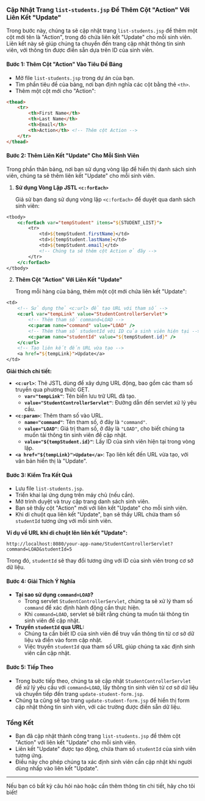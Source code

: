 ### Cập Nhật Trang `list-students.jsp` Để Thêm Cột "Action" Với Liên Kết "Update"

Trong bước này, chúng ta sẽ cập nhật trang `list-students.jsp` để thêm một cột mới tên là "Action", trong đó chứa liên kết "Update" cho mỗi sinh viên. Liên kết này sẽ giúp chúng ta chuyển đến trang cập nhật thông tin sinh viên, với thông tin được điền sẵn dựa trên ID của sinh viên.

#### **Bước 1: Thêm Cột "Action" Vào Tiêu Đề Bảng**

- Mở file `list-students.jsp` trong dự án của bạn.
- Tìm phần tiêu đề của bảng, nơi bạn định nghĩa các cột bằng thẻ `<th>`.
- Thêm một cột mới cho "Action":

```html
<thead>
    <tr>
        <th>First Name</th>
        <th>Last Name</th>
        <th>Email</th>
        <th>Action</th> <!-- Thêm cột Action -->
    </tr>
</thead>
```

#### **Bước 2: Thêm Liên Kết "Update" Cho Mỗi Sinh Viên**

Trong phần thân bảng, nơi bạn sử dụng vòng lặp để hiển thị danh sách sinh viên, chúng ta sẽ thêm liên kết "Update" cho mỗi sinh viên.

1. **Sử dụng Vòng Lặp JSTL `<c:forEach>`**

   Giả sử bạn đang sử dụng vòng lặp `<c:forEach>` để duyệt qua danh sách sinh viên:

```jsp
<tbody>
    <c:forEach var="tempStudent" items="${STUDENT_LIST}">
        <tr>
            <td>${tempStudent.firstName}</td>
            <td>${tempStudent.lastName}</td>
            <td>${tempStudent.email}</td>
            <!-- Chúng ta sẽ thêm cột Action ở đây -->
        </tr>
    </c:forEach>
</tbody>
```

2. **Thêm Cột "Action" Với Liên Kết "Update"**

   Trong mỗi hàng của bảng, thêm một cột mới chứa liên kết "Update":

```jsp
<td>
    <!-- Sử dụng thẻ <c:url> để tạo URL với tham số -->
    <c:url var="tempLink" value="StudentControllerServlet">
        <!-- Thêm tham số command=LOAD -->
        <c:param name="command" value="LOAD" />
        <!-- Thêm tham số studentId với ID của sinh viên hiện tại -->
        <c:param name="studentId" value="${tempStudent.id}" />
    </c:url>
    <!-- Tạo liên kết đến URL vừa tạo -->
    <a href="${tempLink}">Update</a>
</td>
```

**Giải thích chi tiết:**

- **`<c:url>`**: Thẻ JSTL dùng để xây dựng URL động, bao gồm các tham số truyền qua phương thức GET.
  - **`var="tempLink"`**: Tên biến lưu trữ URL đã tạo.
  - **`value="StudentControllerServlet"`**: Đường dẫn đến servlet xử lý yêu cầu.
- **`<c:param>`**: Thêm tham số vào URL.
  - **`name="command"`**: Tên tham số, ở đây là `"command"`.
  - **`value="LOAD"`**: Giá trị tham số, ở đây là `"LOAD"`, cho biết chúng ta muốn tải thông tin sinh viên để cập nhật.
  - **`value="${tempStudent.id}"`**: Lấy ID của sinh viên hiện tại trong vòng lặp.
- **`<a href="${tempLink}">Update</a>`**: Tạo liên kết đến URL vừa tạo, với văn bản hiển thị là "Update".

#### **Bước 3: Kiểm Tra Kết Quả**

- Lưu file `list-students.jsp`.
- Triển khai lại ứng dụng trên máy chủ (nếu cần).
- Mở trình duyệt và truy cập trang danh sách sinh viên.
- Bạn sẽ thấy cột "Action" mới với liên kết "Update" cho mỗi sinh viên.
- Khi di chuột qua liên kết "Update", bạn sẽ thấy URL chứa tham số `studentId` tương ứng với mỗi sinh viên.

**Ví dụ về URL khi di chuột lên liên kết "Update":**

```
http://localhost:8080/your-app-name/StudentControllerServlet?command=LOAD&studentId=5
```

Trong đó, `studentId` sẽ thay đổi tương ứng với ID của sinh viên trong cơ sở dữ liệu.

#### **Bước 4: Giải Thích Ý Nghĩa**

- **Tại sao sử dụng `command=LOAD`?**
  - Trong servlet `StudentControllerServlet`, chúng ta sẽ xử lý tham số `command` để xác định hành động cần thực hiện.
  - Khi `command=LOAD`, servlet sẽ biết rằng chúng ta muốn tải thông tin sinh viên để cập nhật.
- **Truyền `studentId` qua URL:**
  - Chúng ta cần biết ID của sinh viên để truy vấn thông tin từ cơ sở dữ liệu và điền vào form cập nhật.
  - Việc truyền `studentId` qua tham số URL giúp chúng ta xác định sinh viên cần cập nhật.

#### **Bước 5: Tiếp Theo**

- Trong bước tiếp theo, chúng ta sẽ cập nhật `StudentControllerServlet` để xử lý yêu cầu với `command=LOAD`, lấy thông tin sinh viên từ cơ sở dữ liệu và chuyển tiếp đến trang `update-student-form.jsp`.
- Chúng ta cũng sẽ tạo trang `update-student-form.jsp` để hiển thị form cập nhật thông tin sinh viên, với các trường được điền sẵn dữ liệu.

### Tổng Kết

- Bạn đã cập nhật thành công trang `list-students.jsp` để thêm cột "Action" với liên kết "Update" cho mỗi sinh viên.
- Liên kết "Update" được tạo động, chứa tham số `studentId` của sinh viên tương ứng.
- Điều này cho phép chúng ta xác định sinh viên cần cập nhật khi người dùng nhấp vào liên kết "Update".

---

Nếu bạn có bất kỳ câu hỏi nào hoặc cần thêm thông tin chi tiết, hãy cho tôi biết!
